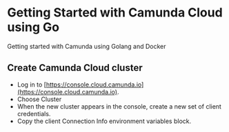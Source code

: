 # Getting Started with Camunda Cloud using Go
Getting started with Camunda using Golang and Docker

## Create Camunda Cloud cluster
* Log in to [https://console.cloud.camunda.io](https://console.cloud.camunda.io).
* Choose Cluster
* When the new cluster appears in the console, create a new set of client credentials.
* Copy the client Connection Info environment variables block.

